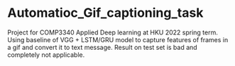 # Automatioc_Gif_captioning_task
Project for COMP3340 Applied Deep learning at HKU 2022 spring term. 
Using baseline of VGG + LSTM/GRU model to capture features of frames in a gif and convert it to text message.
Result on test set is bad and completely not applicable.
